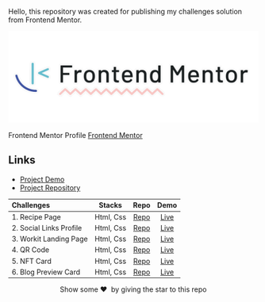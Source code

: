 Hello, this repository was created for publishing my challenges solution from Frontend Mentor.

<p align="center">  
<img src="images/frontend-mentor-logo.png"/>  
</p>

Frontend Mentor Profile [Frontend Mentor](https://www.frontendmentor.io/profile/KKajet)

## Links

- [Project Demo](https://main--frontend-mentor-kajet.netlify.app/)
- [Project Repository](https://github.com/KKajet/frontend-mentor)


| Challenges              |  Stacks   |                                           Repo                                           |                                  Demo                                  |
| :---------------------- | :-------: | :--------------------------------------------------------------------------------------: | :--------------------------------------------------------------------: |
| 1. Recipe Page          | Html, Css |        [Repo](https://github.com/KKajet/frontend-mentor/tree/main/fm-recipe-page)        |  [Live](https://frontend-mentor-kajet.netlify.app/fm-recipe-page/index.html)  |
| 2. Social Links Profile | Html, Css | [Repo](https://github.com/KKajet/frontend-mentor/tree/main/fm-social-links-profile-main) | [Live](https://frontend-mentor-kajet.netlify.app/fm-social-links-profile-main/index.html) |
| 3. Workit Landing Page | Html, Css | [Repo](https://github.com/KKajet/frontend-mentor/tree/main/fm-workit-landing-page) | [Live](https://frontend-mentor-kajet.netlify.app/fm-workit-landing-page/index.html) |
| 4. QR Code| Html, Css | [Repo](https://github.com/KKajet/frontend-mentor/tree/main/fm-qr-code-component) | [Live](https://main--frontend-mentor-kajet.netlify.app/fm-qr-code-component/index.html) |
| 5. NFT Card| Html, Css | [Repo](https://github.com/KKajet/frontend-mentor/tree/main/fm-qr-code-component) | [Live](https://main--frontend-mentor-kajet.netlify.app/fm-nft-preview-card-component-main/index.html) |
| 6. Blog Preview Card| Html, Css | [Repo](https://github.com/KKajet/frontend-mentor/tree/main/fm-blog-preview-card-main) | [Live](https://main--frontend-mentor-kajet.netlify.app/fm-blog-preview-card-main/index.html) |

<p align = "center">Show some ❤️&nbsp; by giving the star to this repo</p>
